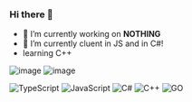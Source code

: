### Hi there 👋

- 🔭 I’m currently working on **NOTHING**
- 🌱 I’m currently cluent in JS and in C#!
- learning C++

![image](https://github.com/vexxwyd/vexxwyd/assets/140930851/f8d50966-ad36-4568-a6aa-d4b15d87d748) 
![image](https://github.com/vexxwyd/vexxwyd/assets/140930851/68cf351d-be6b-4984-b355-9321142d3638)


![TypeScript](https://img.shields.io/badge/typescript-%23007ACC.svg?style=for-the-badge&logo=typescript&logoColor=white)
![JavaScript](https://img.shields.io/badge/javascript-%23323330.svg?style=for-the-badge&logo=javascript&logoColor=%23F7DF1E)
![C#](https://img.shields.io/badge/c%23-%23239120.svg?style=for-the-badge&logo=c-sharp&logoColor=white)
![C++](https://img.shields.io/badge/c++-%2300599C.svg?style=for-the-badge&logo=c%2B%2B&logoColor=white)
![GO](https://img.shields.io/badge/go-%23323330.svg?style=for-the-badge&logo=go&logoColor=%257b9c)
